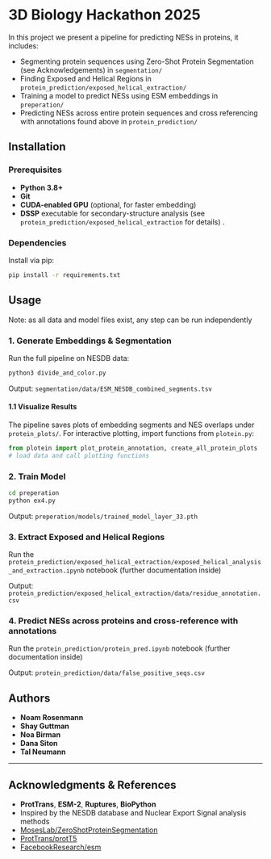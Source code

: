 # 3D Biology Hackathon 2025
In this project we present a pipeline for predicting NESs in proteins, it includes:
- Segmenting protein sequences using Zero-Shot Protein Segmentation (see Acknowledgements) in `segmentation/`
- Finding Exposed and Helical Regions in `protein_prediction/exposed_helical_extraction/`
- Training a model to predict NESs using ESM embeddings in `preperation/`
- Predicting NESs across entire protein sequences and cross referencing with annotations found above in `protein_prediction/`

## Installation

### Prerequisites

* **Python 3.8+**
* **Git**
* **CUDA-enabled GPU** (optional, for faster embedding)
* **DSSP** executable for secondary-structure analysis (see `protein_prediction/exposed_helical_extraction` for details) .

### Dependencies

Install via pip:

```bash
pip install -r requirements.txt
```

## Usage

Note: as all data and model files exist, any step can be run independently

### 1. Generate Embeddings & Segmentation

Run the full pipeline on NESDB data:
```bash
python3 divide_and_color.py
```
Output: `segmentation/data/ESM_NESDB_combined_segments.tsv`

#### 1.1 Visualize Results

The pipeline saves plots of embedding segments and NES overlaps under `protein_plots/`. For interactive plotting, import functions from `plotein.py`:

```python
from plotein import plot_protein_annotation, create_all_protein_plots
# load data and call plotting functions
```
### 2. Train Model

```bash
cd preperation
python ex4.py 
```
Output: `preperation/models/trained_model_layer_33.pth`

### 3. Extract Exposed and Helical Regions

Run the `protein_prediction/exposed_helical_extraction/exposed_helical_analysis_and_extraction.ipynb` notebook (further documentation inside)

Output: `protein_prediction/exposed_helical_extraction/data/residue_annotation.csv`


### 4. Predict NESs across proteins and cross-reference with annotations
Run the `protein_prediction/protein_pred.ipynb` notebook (further documentation inside)

Output: `protein_prediction/data/false_positive_seqs.csv`
## Authors

* **Noam Rosenmann** 
* **Shay Guttman** 
* **Noa Birman**
* **Dana Siton** 
* **Tal Neumann**
---

## Acknowledgments & References

* **ProtTrans**, **ESM-2**, **Ruptures**, **BioPython**
* Inspired by the NESDB database and Nuclear Export Signal analysis methods
* [MosesLab/ZeroShotProteinSegmentation](https://github.com/moses-lab/zero-shot-protein-segmentation.git)
* [ProtTrans/protT5](https://github.com/agemagician/ProtTrans)
* [FacebookResearch/esm](https://github.com/facebookresearch/esm)


